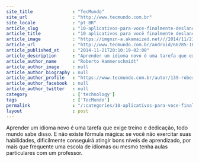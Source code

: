 ```yaml
---
site_title               : "TecMundo"
site_url                 : "http://www.tecmundo.com.br"
site_locale              : "pt_BR"
article_slug             : "10-aplicativos-para-voce-finalmente-deslanchar-seu-ingles"
article_title            : "10 aplicativos para você finalmente deslanchar seu inglês"
article_image            : "https://imgnzn-a.akamaized.net///2014/11/21/21190930335240-t1200x480.jpg"
article_url              : "http://www.tecmundo.com.br/android/66285-10-aplicativos-voce-finalmente-deslanchar-ingles.htm"
article_published_at     : "2014-11-21T20:10:19-02:00"
article_description      : "Aprender um idioma novo é uma tarefa que exige treino e dedicação, todo mundo sabe disso. E não existe fórmula mágica: se você não exercitar suas habilidades, dificilmente conseguirá atingir bons níveis de aprendizado, por mais que frequente uma escola de idiomas ou mesmo tenha aulas particulares com um professor."
article_author_name      : "Roberto Hammerschmidt"
article_author_image     : null
article_author_biography : null
article_author_profile   : "https://www.tecmundo.com.br/autor/139-roberto-hammerschmidt/"
article_author_facebook  : null
article_author_twitter   : null
category                 : ['technology']
tags                     : ['TecMundo']
permalink                : "/:categories/10-aplicativos-para-voce-finalmente-deslanchar-seu-ingles/"
layout                   : post
---
```


Aprender um idioma novo é uma tarefa que exige treino e dedicação, todo mundo sabe disso. E não existe fórmula mágica: se você não exercitar suas habilidades, dificilmente conseguirá atingir bons níveis de aprendizado, por mais que frequente uma escola de idiomas ou mesmo tenha aulas particulares com um professor.
